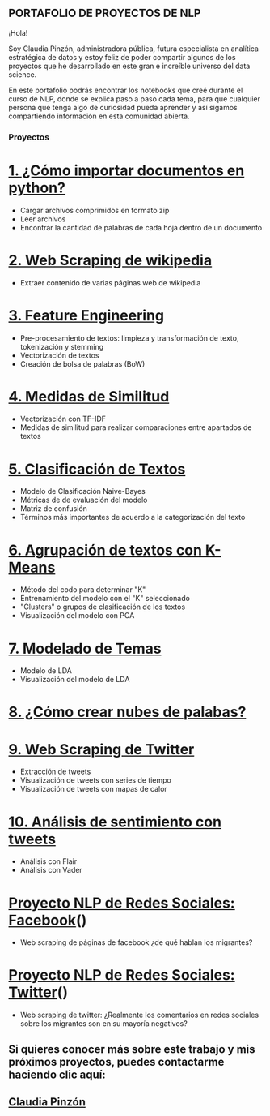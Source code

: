 ## PORTAFOLIO DE PROYECTOS DE NLP

¡Hola!

Soy Claudia Pinzón, administradora pública, futura especialista en analítica estratégica de datos y estoy feliz de poder compartir algunos de los proyectos que he desarrollado en este gran e increíble universo del data science.

En este portafolio podrás encontrar los notebooks que creé durante el curso de NLP, donde se explica paso a paso cada tema, para que cualquier persona que tenga algo de curiosidad pueda aprender y así sigamos compartiendo información en esta comunidad abierta.

### Proyectos

# [1. ¿Cómo importar documentos en python?](https://github.com/ClaudiaMarcelaPinzon/Portafolio-NLP/blob/main/1.%20Importar%20archivos%20en%20formato%20zip.ipynb)
- Cargar archivos comprimidos en formato zip
- Leer archivos
- Encontrar la cantidad de palabras de cada hoja dentro de un documento

# [2. Web Scraping de wikipedia](https://github.com/ClaudiaMarcelaPinzon/Portafolio-NLP/blob/main/2.%20Web%20Scraping%20de%20Wikipedia.ipynb)
- Extraer contenido de varias páginas web de wikipedia

# [3. Feature Engineering](https://github.com/ClaudiaMarcelaPinzon/Portafolio-NLP/blob/main/3.%20Pre-Procesamiento%20de%20texto%20y%20Featuring%20Engineering.ipynb)
- Pre-procesamiento de textos: limpieza y transformación de texto, tokenización y stemming
- Vectorización de textos
- Creación de bolsa de palabras (BoW)

# [4. Medidas de Similitud](https://github.com/ClaudiaMarcelaPinzon/Portafolio-NLP/blob/main/4.%20Vectorizaci%C3%B3n%20y%20Medidas%20de%20Similitud.ipynb)
- Vectorización con TF-IDF
- Medidas de similitud para realizar comparaciones entre apartados de textos

# [5. Clasificación de Textos](https://github.com/ClaudiaMarcelaPinzon/Portafolio-NLP/blob/main/5.%20Clasificaci%C3%B3n%20de%20Textos.%20Modelos%20de%20clasificaci%C3%B3n%20para%20NLP.ipynb)
- Modelo de Clasificación Naive-Bayes
- Métricas de de evaluación del modelo
- Matriz de confusión
- Términos más importantes de acuerdo a la categorización del texto

# [6. Agrupación de textos con K-Means](https://github.com/ClaudiaMarcelaPinzon/Portafolio-NLP/blob/main/6.%20Agrupaci%C3%B3n%20de%20textos%20con%20K-Means.ipynb)
- Método del codo para determinar "K"
- Entrenamiento del modelo con el "K" seleccionado
- "Clusters" o grupos de clasificación de los textos
- Visualización del modelo con PCA

# [7. Modelado de Temas](https://github.com/ClaudiaMarcelaPinzon/Portafolio-NLP/blob/main/7.%20Modelado%20de%20temas.ipynb)
- Modelo de LDA
- Visualización del modelo de LDA

# [8. ¿Cómo crear nubes de palabas?](https://github.com/ClaudiaMarcelaPinzon/Portafolio-NLP/blob/main/8.%20Nubes%20de%20Palabras.ipynb)

# [9. Web Scraping de Twitter](https://github.com/ClaudiaMarcelaPinzon/Portafolio-NLP/blob/main/9.%20Web%20Scraping%20de%20Twitter.ipynb)
- Extracción de tweets
- Visualización de tweets con series de tiempo
- Visualización de tweets con mapas de calor

# [10. Análisis de sentimiento con tweets](https://github.com/ClaudiaMarcelaPinzon/Portafolio-NLP/blob/main/10.%20An%C3%A1lisis%20de%20sentimiento%20sobre%20tweets.ipynb)
- Análisis con Flair
- Análisis con Vader

# [Proyecto NLP de Redes Sociales: Facebook](https://github.com/ClaudiaMarcelaPinzon/Portafolio-NLP/blob/main/Proyecto.%20Facebook.ipynb)()
- Web scraping de páginas de facebook ¿de qué hablan los migrantes?

# [Proyecto NLP de Redes Sociales: Twitter](https://github.com/ClaudiaMarcelaPinzon/Portafolio-NLP/blob/main/Proyecto.%20Twitter.ipynb)()
- Web scraping de twitter: ¿Realmente los comentarios en redes sociales sobre los migrantes son en su mayoría negativos?

## Si quieres conocer más sobre este trabajo y mis próximos proyectos, puedes contactarme haciendo clic aquí:
## [Claudia Pinzón](https://www.linkedin.com/in/claudia-marcela-pinzon-rojas/)
